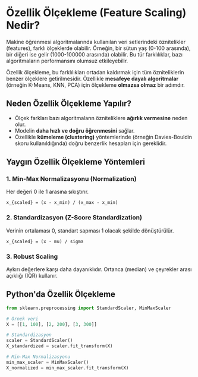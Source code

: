 # Özellik Ölçekleme (Feature Scaling) Nedir?

Makine öğrenmesi algoritmalarında kullanılan veri setlerindeki öznitelikler (features), farklı ölçeklerde olabilir. Örneğin, bir sütun yaş (0-100 arasında), bir diğeri ise gelir (1000-100000 arasında) olabilir. Bu tür farklılıklar, bazı algoritmaların performansını olumsuz etkileyebilir.

Özellik ölçekleme, bu farklılıkları ortadan kaldırmak için tüm özniteliklerin benzer ölçeklere getirilmesidir. Özellikle **mesafeye dayalı algoritmalar** (örneğin K-Means, KNN, PCA) için ölçekleme **olmazsa olmaz** bir adımdır.

## Neden Özellik Ölçekleme Yapılır?

- Ölçek farkları bazı algoritmaların özniteliklere **ağırlık vermesine** neden olur.
- Modelin **daha hızlı ve doğru öğrenmesini** sağlar.
- Özellikle **kümeleme (clustering)** yöntemlerinde (örneğin Davies-Bouldin skoru kullanıldığında) doğru benzerlik hesapları için gereklidir.

## Yaygın Özellik Ölçekleme Yöntemleri

### 1. Min-Max Normalizasyonu (Normalization)
Her değeri 0 ile 1 arasına sıkıştırır.
```
x_{scaled} = (x - x_min) / (x_max - x_min)
```

### 2. Standardizasyon (Z-Score Standardization)
Verinin ortalaması 0, standart sapması 1 olacak şekilde dönüştürülür.
```
x_{scaled} = (x - mu) / sigma
```

### 3. Robust Scaling
Aykırı değerlere karşı daha dayanıklıdır. Ortanca (median) ve çeyrekler arası açıklığı (IQR) kullanır.

## Python'da Özellik Ölçekleme

```python
from sklearn.preprocessing import StandardScaler, MinMaxScaler

# Örnek veri
X = [[1, 100], [2, 200], [3, 300]]

# Standardizasyon
scaler = StandardScaler()
X_standardized = scaler.fit_transform(X)

# Min-Max Normalizasyonu
min_max_scaler = MinMaxScaler()
X_normalized = min_max_scaler.fit_transform(X)
```
